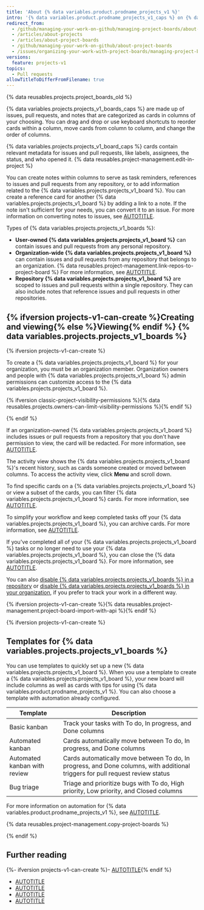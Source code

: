 ```yaml
---
title: 'About {% data variables.product.prodname_projects_v1 %}'
intro: '{% data variables.product.prodname_projects_v1_caps %} on {% data variables.product.product_name %} help you organize and prioritize your work. {% ifversion projects-v1-can-create %} You can create {% data variables.projects.projects_v1_boards %} for specific feature work, comprehensive roadmaps, or even release checklists. With {% data variables.product.prodname_projects_v1 %}, you have the flexibility to create customized workflows that suit your needs.{% endif %}'
redirect_from:
  - /github/managing-your-work-on-github/managing-project-boards/about-project-boards
  - /articles/about-projects
  - /articles/about-project-boards
  - /github/managing-your-work-on-github/about-project-boards
  - /issues/organizing-your-work-with-project-boards/managing-project-boards/copying-a-project-board
versions:
  feature: projects-v1
topics:
  - Pull requests
allowTitleToDifferFromFilename: true
---
```


{% data reusables.projects.project_boards_old %}

{% data variables.projects.projects_v1_boards_caps %} are made up of issues, pull requests, and notes that are categorized as cards in columns of your choosing. You can drag and drop or use keyboard shortcuts to reorder cards within a column, move cards from column to column, and change the order of columns.

{% data variables.projects.projects_v1_board_caps %} cards contain relevant metadata for issues and pull requests, like labels, assignees, the status, and who opened it. {% data reusables.project-management.edit-in-project %}

You can create notes within columns to serve as task reminders, references to issues and pull requests from any repository, or to add information related to the {% data variables.projects.projects_v1_board %}. You can create a reference card for another {% data variables.projects.projects_v1_board %} by adding a link to a note. If the note isn't sufficient for your needs, you can convert it to an issue. For more information on converting notes to issues, see [AUTOTITLE](/issues/organizing-your-work-with-project-boards/tracking-work-with-project-boards/adding-notes-to-a-project-board).

Types of {% data variables.projects.projects_v1_boards %}:

* **User-owned {% data variables.projects.projects_v1_board %}** can contain issues and pull requests from any personal repository.
* **Organization-wide {% data variables.projects.projects_v1_board %}** can contain issues and pull requests from any repository that belongs to an organization. {% data reusables.project-management.link-repos-to-project-board %} For more information, see [AUTOTITLE](/issues/organizing-your-work-with-project-boards/managing-project-boards/linking-a-repository-to-a-project-board).
* **Repository {% data variables.projects.projects_v1_board %}** are scoped to issues and pull requests within a single repository. They can also include notes that reference issues and pull requests in other repositories.

## {% ifversion projects-v1-can-create %}Creating and viewing{% else %}Viewing{% endif %} {% data variables.projects.projects_v1_boards %}

{% ifversion projects-v1-can-create %}

To create a {% data variables.projects.projects_v1_board %} for your organization, you must be an organization member. Organization owners and people with {% data variables.projects.projects_v1_board %} admin permissions can customize access to the {% data variables.projects.projects_v1_board %}.

{% ifversion classic-project-visibility-permissions %}{% data reusables.projects.owners-can-limit-visibility-permissions %}{% endif %}

{% endif %}

If an organization-owned {% data variables.projects.projects_v1_board %} includes issues or pull requests from a repository that you don't have permission to view, the card will be redacted. For more information, see [AUTOTITLE](/organizations/managing-access-to-your-organizations-project-boards/project-board-permissions-for-an-organization).

The activity view shows the {% data variables.projects.projects_v1_board %}'s recent history, such as cards someone created or moved between columns. To access the activity view, click **Menu** and scroll down.

To find specific cards on a {% data variables.projects.projects_v1_board %} or view a subset of the cards, you can filter {% data variables.projects.projects_v1_board %} cards. For more information, see [AUTOTITLE](/issues/organizing-your-work-with-project-boards/tracking-work-with-project-boards/filtering-cards-on-a-project-board).

To simplify your workflow and keep completed tasks off your {% data variables.projects.projects_v1_board %}, you can archive cards. For more information, see [AUTOTITLE](/issues/organizing-your-work-with-project-boards/tracking-work-with-project-boards/archiving-cards-on-a-project-board).

If you've completed all of your {% data variables.projects.projects_v1_board %} tasks or no longer need to use your {% data variables.projects.projects_v1_board %}, you can close the {% data variables.projects.projects_v1_board %}. For more information, see [AUTOTITLE](/issues/organizing-your-work-with-project-boards/managing-project-boards/closing-a-project-board).

You can also [disable {% data variables.projects.projects_v1_boards %} in a repository](/repositories/managing-your-repositorys-settings-and-features/enabling-features-for-your-repository/disabling-project-boards-in-a-repository) or [disable {% data variables.projects.projects_v1_boards %} in your organization](/organizations/managing-organization-settings/disabling-project-boards-in-your-organization), if you prefer to track your work in a different way.

{% ifversion projects-v1-can-create %}{% data reusables.project-management.project-board-import-with-api %}{% endif %}

{% ifversion projects-v1-can-create %}

## Templates for {% data variables.projects.projects_v1_boards %}

You can use templates to quickly set up a new {% data variables.projects.projects_v1_board %}. When you use a template to create a {% data variables.projects.projects_v1_board %}, your new board will include columns as well as cards with tips for using {% data variables.product.prodname_projects_v1 %}. You can also choose a template with automation already configured.

| Template | Description |
| --- | --- |
| Basic kanban | Track your tasks with To do, In progress, and Done columns |
| Automated kanban | Cards automatically move between To do, In progress, and Done columns |
| Automated kanban with review | Cards automatically move between To do, In progress, and Done columns, with additional triggers for pull request review status |
| Bug triage | Triage and prioritize bugs with To do, High priority, Low priority, and Closed columns |

For more information on automation for {% data variables.product.prodname_projects_v1 %}, see [AUTOTITLE](/issues/organizing-your-work-with-project-boards/managing-project-boards/about-automation-for-project-boards).

{% data reusables.project-management.copy-project-boards %}

{% endif %}

## Further reading

{%- ifversion projects-v1-can-create %}- [AUTOTITLE](/issues/organizing-your-work-with-project-boards/managing-project-boards/creating-a-project-board){% endif %}
* [AUTOTITLE](/issues/organizing-your-work-with-project-boards/managing-project-boards/editing-a-project-board)
* [AUTOTITLE](/issues/organizing-your-work-with-project-boards/tracking-work-with-project-boards/adding-issues-and-pull-requests-to-a-project-board)
* [AUTOTITLE](/organizations/managing-access-to-your-organizations-project-boards/project-board-permissions-for-an-organization)
* [AUTOTITLE](/get-started/accessibility/keyboard-shortcuts#project-boards)

